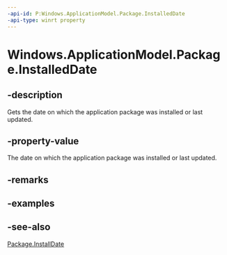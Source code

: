 ----api-id: P:Windows.ApplicationModel.Package.InstalledDate
-api-type: winrt property
---<!-- Property syntaxpublic Windows.Foundation.DateTime InstalledDate { get; }--># Windows.ApplicationModel.Package.InstalledDate## -descriptionGets the date on which the application package was installed or last updated.## -property-valueThe date on which the application package was installed or last updated.## -remarks## -examples## -see-also[Package.InstallDate](package_installdate.md)